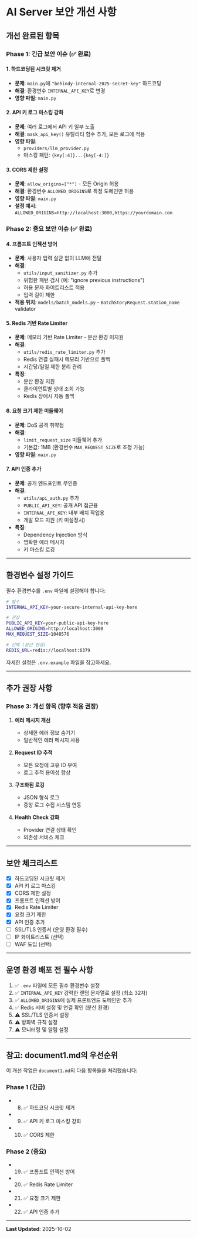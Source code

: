 # AI Server 보안 개선 사항

## 개선 완료된 항목

### Phase 1: 긴급 보안 이슈 (✅ 완료)

#### 1. 하드코딩된 시크릿 제거
- **문제**: `main.py`에 `"behindy-internal-2025-secret-key"` 하드코딩
- **해결**: 환경변수 `INTERNAL_API_KEY`로 변경
- **영향 파일**: `main.py`

#### 2. API 키 로그 마스킹 강화
- **문제**: 여러 로그에서 API 키 일부 노출
- **해결**: `mask_api_key()` 유틸리티 함수 추가, 모든 로그에 적용
- **영향 파일**:
  - `providers/llm_provider.py`
  - 마스킹 패턴: `{key[:4]}...{key[-4:]}`

#### 3. CORS 제한 설정
- **문제**: `allow_origins=["*"]` - 모든 Origin 허용
- **해결**: 환경변수 `ALLOWED_ORIGINS`로 특정 도메인만 허용
- **영향 파일**: `main.py`
- **설정 예시**: `ALLOWED_ORIGINS=http://localhost:3000,https://yourdomain.com`

### Phase 2: 중요 보안 이슈 (✅ 완료)

#### 4. 프롬프트 인젝션 방어
- **문제**: 사용자 입력 살균 없이 LLM에 전달
- **해결**:
  - `utils/input_sanitizer.py` 추가
  - 위험한 패턴 검사 (예: "ignore previous instructions")
  - 허용 문자 화이트리스트 적용
  - 입력 길이 제한
- **적용 위치**: `models/batch_models.py` - `BatchStoryRequest.station_name` validator

#### 5. Redis 기반 Rate Limiter
- **문제**: 메모리 기반 Rate Limiter - 분산 환경 미지원
- **해결**:
  - `utils/redis_rate_limiter.py` 추가
  - Redis 연결 실패시 메모리 기반으로 폴백
  - 시간당/일일 제한 분리 관리
- **특징**:
  - 분산 환경 지원
  - 클라이언트별 상태 조회 가능
  - Redis 장애시 자동 폴백

#### 6. 요청 크기 제한 미들웨어
- **문제**: DoS 공격 취약점
- **해결**:
  - `limit_request_size` 미들웨어 추가
  - 기본값: 1MB (환경변수 `MAX_REQUEST_SIZE`로 조정 가능)
- **영향 파일**: `main.py`

#### 7. API 인증 추가
- **문제**: 공개 엔드포인트 무인증
- **해결**:
  - `utils/api_auth.py` 추가
  - `PUBLIC_API_KEY`: 공개 API 접근용
  - `INTERNAL_API_KEY`: 내부 배치 작업용
  - 개발 모드 지원 (키 미설정시)
- **특징**:
  - Dependency Injection 방식
  - 명확한 에러 메시지
  - 키 마스킹 로깅

---

## 환경변수 설정 가이드

필수 환경변수를 `.env` 파일에 설정해야 합니다:

```bash
# 필수
INTERNAL_API_KEY=your-secure-internal-api-key-here

# 권장
PUBLIC_API_KEY=your-public-api-key-here
ALLOWED_ORIGINS=http://localhost:3000
MAX_REQUEST_SIZE=1048576

# 선택 (분산 환경)
REDIS_URL=redis://localhost:6379
```

자세한 설정은 `.env.example` 파일을 참고하세요.

---

## 추가 권장 사항

### Phase 3: 개선 항목 (향후 적용 권장)

1. **에러 메시지 개선**
   - 상세한 에러 정보 숨기기
   - 일반적인 에러 메시지 사용

2. **Request ID 추적**
   - 모든 요청에 고유 ID 부여
   - 로그 추적 용이성 향상

3. **구조화된 로깅**
   - JSON 형식 로그
   - 중앙 로그 수집 시스템 연동

4. **Health Check 강화**
   - Provider 연결 상태 확인
   - 의존성 서비스 체크

---

## 보안 체크리스트

- [x] 하드코딩된 시크릿 제거
- [x] API 키 로그 마스킹
- [x] CORS 제한 설정
- [x] 프롬프트 인젝션 방어
- [x] Redis Rate Limiter
- [x] 요청 크기 제한
- [x] API 인증 추가
- [ ] SSL/TLS 인증서 (운영 환경 필수)
- [ ] IP 화이트리스트 (선택)
- [ ] WAF 도입 (선택)

---

## 운영 환경 배포 전 필수 사항

1. ✅ `.env` 파일에 모든 필수 환경변수 설정
2. ✅ `INTERNAL_API_KEY` 강력한 랜덤 문자열로 설정 (최소 32자)
3. ✅ `ALLOWED_ORIGINS`에 실제 프론트엔드 도메인만 추가
4. ✅ Redis 서버 설정 및 연결 확인 (분산 환경)
5. ⚠️ SSL/TLS 인증서 설정
6. ⚠️ 방화벽 규칙 설정
7. ⚠️ 모니터링 및 알림 설정

---

## 참고: document1.md의 우선순위

이 개선 작업은 `document1.md`의 다음 항목들을 처리했습니다:

### Phase 1 (긴급)
- 8. ✅ 하드코딩 시크릿 제거
- 9. ✅ API 키 로그 마스킹 강화
- 10. ✅ CORS 제한

### Phase 2 (중요)
- 19. ✅ 프롬프트 인젝션 방어
- 20. ✅ Redis Rate Limiter
- 21. ✅ 요청 크기 제한
- 22. ✅ API 인증 추가

---

**Last Updated**: 2025-10-02
